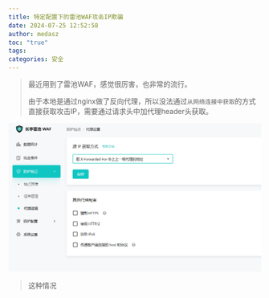 ```yaml
---
title: 特定配置下的雷池WAF攻击IP欺骗
date: 2024-07-25 12:52:58
author: medasz
toc: "true"
tags: 
categories: 安全
---
```

> 最近用到了雷池WAF，感觉很厉害，也非常的流行。
> 
> 由于本地是通过nginx做了反向代理，所以没法通过`从网络连接中获取`的方式直接获取攻击IP，需要通过请求头中加代理header头获取。

![](1.png)
>这种情况